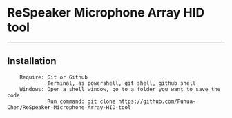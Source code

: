 # ReSpeaker Microphone Array HID tool

***
## Installation
		Require: Git or Github
				 Terminal, as powershell, git shell, github shell
		Windows: Open a shell window, go to a folder you want to save the code.
		         Run command: git clone https://github.com/Fuhua-Chen/ReSpeaker-Microphone-Array-HID-tool